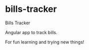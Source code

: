 # bills-tracker
Bills Tracker

Angular app to track bills.

For fun learning and trying new things!
